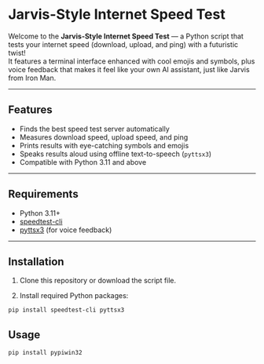 # Jarvis-Style Internet Speed Test

Welcome to the **Jarvis-Style Internet Speed Test** — a Python script that tests your internet speed (download, upload, and ping) with a futuristic twist!  
It features a terminal interface enhanced with cool emojis and symbols, plus voice feedback that makes it feel like your own AI assistant, just like Jarvis from Iron Man.

---

## Features

- Finds the best speed test server automatically  
- Measures download speed, upload speed, and ping  
- Prints results with eye-catching symbols and emojis  
- Speaks results aloud using offline text-to-speech (`pyttsx3`)  
- Compatible with Python 3.11 and above  

---

## Requirements

- Python 3.11+  
- [speedtest-cli](https://pypi.org/project/speedtest-cli/)  
- [pyttsx3](https://pypi.org/project/pyttsx3/) (for voice feedback)  

---

## Installation

1. Clone this repository or download the script file.

2. Install required Python packages:

```bash
pip install speedtest-cli pyttsx3
```

## Usage
```bash
pip install pypiwin32
```
